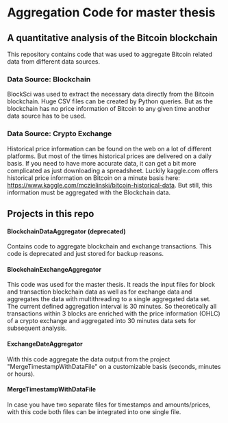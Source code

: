 # Aggregation Code for master thesis
## A quantitative analysis of the Bitcoin blockchain

This repository contains code that was used to aggregate Bitcoin related data from different data sources.

### Data Source: Blockchain

BlockSci was used to extract the necessary data directly from the Bitcoin blockchain.
Huge CSV files can be created by Python queries. But as the blockchain has no price information of Bitcoin to any given time another data source has to be used.

### Data Source: Crypto Exchange

Historical price information can be found on the web on a lot of different platforms.
But most of the times historical prices are delivered on a daily basis.
If you need to have more accurate data, it can get a bit more complicated as just downloading a spreadsheet.
Luckily kaggle.com offers historical price information on Bitcoin on a minute basis here: https://www.kaggle.com/mczielinski/bitcoin-historical-data. 
But still, this information must be aggregated with the Blockchain data.

## Projects in this repo

#### BlockchainDataAggregator (deprecated)
Contains code to aggregate blockchain and exchange transactions. This code is deprecated and just stored for backup reasons.

#### BlockchainExchangeAggregator
This code was used for the master thesis. It reads the input files for block and transaction blockchain data as well as for exchange data and aggregates the data with multithreading to a single aggregated data set. The current defined aggregation interval is 30 minutes. So theoretically all transactions within 3 blocks are enriched with the price information (OHLC) of a crypto exchange and aggregated into 30 minutes data sets for subsequent analysis.

#### ExchangeDateAggregator
With this code aggregate the data output from the project "MergeTimestampWithDataFile" on a customizable basis (seconds, minutes or hours).

#### MergeTimestampWithDataFile
In case you have two separate files for timestamps and amounts/prices, with this code both files can be integrated into one single file.
